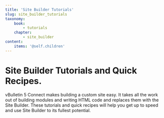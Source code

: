 ```yaml
---
title: 'Site Builder Tutorials'
slug: site_builder_tutorials
taxonomy:
    book:
        - tutorials
    chapter:
        - site_builder
content:
    items: '@self.children'
---
```


# Site Builder Tutorials and Quick Recipes.

vBulletin 5 Connect makes building a custom site easy. It takes all the work out of building modules and writing HTML code and replaces them with the Site Builder. These tutorials and quick recipes will help you get up to speed and use Site Builder to its fullest potential.    